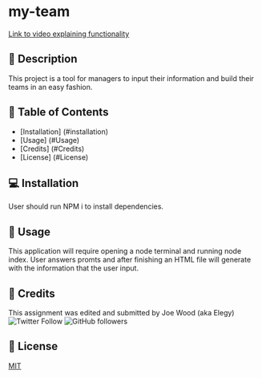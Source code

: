 # my-team

[Link to video explaining functionality](https://drive.google.com/file/d/17ZDFvOMQXS80PIdQaJgdPnKkqy63klWN/view?usp=sharing)

## :newspaper: Description 
This project is a tool for managers to input their information and build their teams in an easy fashion. 

## :bookmark_tabs: Table of Contents 

* [Installation] (#installation)
* [Usage] (#Usage)
* [Credits] (#Credits)
* [License] (#License)

## :computer: Installation 

User should run NPM i to install dependencies. 

## :floppy_disk: Usage

This application will require opening a node terminal and running node index. User answers promts and after finishing an HTML file will generate with the information that the user input.

## :card_index: Credits 

This assignment was edited and submitted by Joe Wood (aka Elegy) <br>
<img alt="Twitter Follow" src="https://img.shields.io/twitter/follow/xx_elegy_xx_?label=Elegy&style=social">
<img alt="GitHub followers" src="https://img.shields.io/github/followers/xxelegyxx?label=Follow&style=social">

## :ticket: License 

[MIT](https://choosealicense.com/licenses/mit/)
